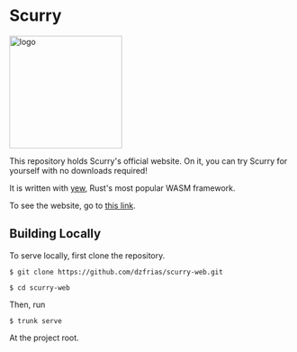 # Scurry
<img src="/Users/dzfrias/code/scurry/website/static/img/docusaurus.png" alt="logo" width="200"/>

This repository holds Scurry's official website. On it, you can try Scurry for
yourself with no downloads required!

It is written with [yew](https://github.com/yewstack/yew), Rust's most popular
WASM framework.

To see the website, go to [this link](https://dzfrias.github.io/scurry-web/).

## Building Locally
To serve locally, first clone the repository.
```
$ git clone https://github.com/dzfrias/scurry-web.git

$ cd scurry-web
```

Then, run
```
$ trunk serve
```
At the project root.
